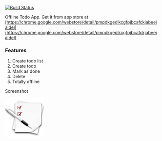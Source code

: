 [![Build Status](https://travis-ci.org/agiliq/to-do-list-chrome-app.png?branch=master)](https://travis-ci.org/agiliq/to-do-list-chrome-app)

Offline Todo App.
Get it from app store at
[https://chrome.google.com/webstore/detail/pmpdkgedikcgfpjbcafckjabeeialdel](https://chrome.google.com/webstore/detail/pmpdkgedikcgfpjbcafckjabeeialdel)

### Features

1. Create todo list
2. Create todo
3. Mark as done
4. Delete
5. Totally offline


Screenshot

![screenshot](./to-do-list.png?raw=true)